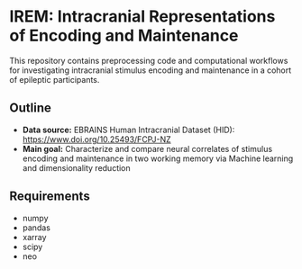 # IREM: Intracranial Representations of Encoding and Maintenance

This repository contains preprocessing code and computational workflows for investigating intracranial stimulus encoding and maintenance in a cohort of epileptic participants.

## Outline

- **Data source:** EBRAINS Human Intracranial Dataset (HID): https://www.doi.org/10.25493/FCPJ-NZ
- **Main goal:** Characterize and compare neural correlates of stimulus encoding and maintenance in two working memory via Machine learning and dimensionality reduction
  
## Requirements

* numpy 
* pandas
* xarray
* scipy
* neo
